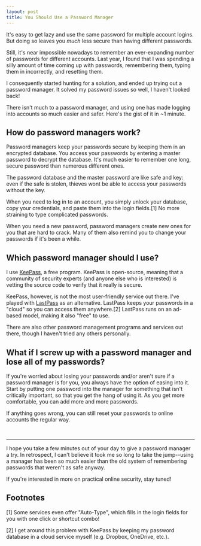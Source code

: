 ```yaml
---
layout: post
title: You Should Use a Password Manager
---
```


It's easy to get lazy and use the same password for multiple account logins. But doing so leaves you _much_ less secure than having different passwords.

Still, it's near impossible nowadays to remember an ever-expanding number of passwords for different accounts. Last year, I found that I was spending a silly amount of time coming up with passwords, remembering them, typing them in incorrectly, and resetting them.

I consequently started hunting for a solution, and ended up trying out a password manager. It solved my password issues so well, I haven't looked back!

There isn't much to a password manager, and using one has made logging into accounts so much easier and safer. Here's the gist of it in ~1 minute.

## How do password managers work?

Password managers keep your passwords secure by keeping them in an encrypted database. You access your passwords by entering a master password to decrypt the database. It's much easier to remember one long, secure password than numerous different ones.

The password database and the master password are like safe and key: even if the safe is stolen, thieves wont be able to access your passwords without the key.

When you need to log in to an account, you simply unlock your database, copy your credentials, and paste them into the login fields.<span class="ftnt">[1]</span> No more straining to type complicated passwords.

When you need a new password, password managers create new ones for you that are hard to crack. Many of them also remind you to change your passwords if it's been a while.

## Which password manager should I use?

I use [KeePass](http://keepass.info/), a free program. KeePass is open-source, meaning that a community of security experts (and anyone else who is interested) is vetting the source code to verify that it really is secure.

KeePass, however, is not the most user-friendly service out there. I've played with [LastPass](https://www.lastpass.com/) as an alternative. LastPass keeps your passwords in a "cloud" so you can access them anywhere.<span class="ftnt">[2]</span> LastPass runs on an ad-based model, making it also "free" to use.

There are also other password management programs and services out there, though I haven't tried any others personally.

## What if I screw up with a password manager and lose all of my passwords?

If you're worried about losing your passwords and/or aren't sure if a password manager is for you, you always have the option of easing into it. Start by putting one password into the manager for something that isn't critically important, so that you get the hang of using it. As you get more comfortable, you can add more and more passwords.

If anything goes wrong, you can still reset your passwords to online accounts the regular way.

<br>

---

I hope you take a few minutes out of your day to give a password manager a try. In retrospect, I can't believe it took me so long to take the jump--using a manager has been so much easier than the old system of remembering passwords that weren't as safe anyway.

If you're interested in more on practical online security, stay tuned!

## Footnotes

[1] Some services even offer "Auto-Type", which fills in the login fields for you with one click or shortcut combo!

[2] I get around this problem with KeePass by keeping my password database in a cloud service myself (e.g. Dropbox, OneDrive, etc.).
